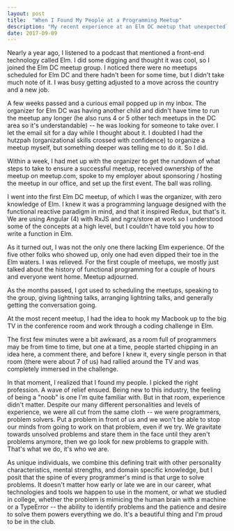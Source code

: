```yaml
---
layout: post
title:  "When I Found My People at a Programming Meetup" 
description: "My recent experience at an Elm DC meetup that unexpectedly resulted in a few feels." 
date: 2017-09-09
---
```


Nearly a year ago, I listened to a podcast that mentioned a front-end technology called Elm. I did some digging and thought it was cool, so I joined the Elm DC meetup group. I noticed there were no meetups scheduled for Elm DC and there hadn't been for some time, but I didn't take much note of it. I was busy getting adjusted to a move across the country and a new job. 

A few weeks passed and a curious email popped up in my inbox. The organizer for Elm DC was having another child and didn't have time to run the meetup any longer (he also runs 4 or 5 other tech meetups in the DC area so it's understandable) -- he was looking for someone to take over. I let the email sit for a day while I thought about it. I doubted I had the hutzpah (organizational skills crossed with confidence) to organize a meetup myself, but something deeper was telling me to do it. So I did. 

Within a week, I had met up with the organizer to get the rundown of what steps to take to ensure a successful meetup, received ownership of the meetup on meetup.com, spoke to my employer about sponsoring / hosting the meetup in our office, and set up the first event. The ball was rolling. 

I went into the first Elm DC meetup, of which I was the organizer, with zero knowledge of Elm. I knew it was a programming language designed with the functional reactive paradigm in mind, and that it inspired Redux, but that's it. We are using Angular (4) with RxJS and ngrx/store at work so I understood some of the concepts at a high level, but I couldn't have told you how to write a function in Elm. 

As it turned out, I was not the only one there lacking Elm experience. Of the five other folks who showed up, only one had even dipped their toe in the Elm waters. I was relieved. For the first couple of meetups, we mostly just talked about the history of functional programming for a couple of hours and everyone went home. Meetup adjourned.

As the months passed, I got used to scheduling the meetups, speaking to the group, giving lightning talks, arranging lightning talks, and generally getting the conversation going. 

At the most recent meetup, I had the idea to hook my Macbook up to the big TV in the conference room and work through a coding challenge in Elm.

The first few minutes were a bit awkward, as a room full of programmers may be from time to time, but one at a time, people started chipping in an idea here, a comment there, and before I knew it, every single person in that room (there were about 7 of us) had rallied around the TV and was completely immersed in the challenge.

In that moment, I realized that I found my people. I picked the right profession. A wave of relief ensued. Being new to this industry, the feeling of being a "noob" is one I'm quite familiar with. But in that room, experience didn't matter. Despite our many different personalities and levels of experience, we were all cut from the same cloth -- we were programmers, problem solvers. Put a problem in front of us and we won't be able to stop our minds from going to work on that problem, even if we try. We gravitate towards unsolved problems and stare them in the face until they aren't problems anymore, then we go look for new problems to grapple with. That's what we do, it's who we are. 

As unique individuals, we combine this defining trait with other personality characteristics, mental strengths, and domain specific knowledge, but I posit that the spine of every programmer's mind is that urge to solve problems. It doesn't matter how early or late we are in our career, what technologies and tools we happen to use in the moment, or what we studied in college, whether the problem is mimicing the human brain with a machine or a TypeError -- the ability to identify problems and the patience and desire to solve them powers everything we do. It's a beautiful thing and I'm proud to be in the club.